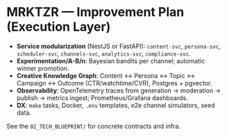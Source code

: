 # MRKTZR — Improvement Plan (Execution Layer)

- **Service modularization** (NestJS or FastAPI): `content-svc`, `persona-svc`, `scheduler-svc`, `channels-svc`, `analytics-svc`, `compliance-svc`.
- **Experimentation/A-B/n**: Bayesian bandits per channel; automatic winner promotion.
- **Creative Knowledge Graph**: Content ↔ Persona ↔ Topic ↔ Campaign ↔ Outcome (CTR/watchtime/CVR), Postgres + pgvector.
- **Observability**: OpenTelemetry traces from generation → moderation → publish → metrics ingest; Prometheus/Grafana dashboards.
- **DX**: `make` tasks, Docker, `.env` templates, e2e channel simulators, seed data.

See the `02_TECH_BLUEPRINT/` for concrete contracts and infra.
